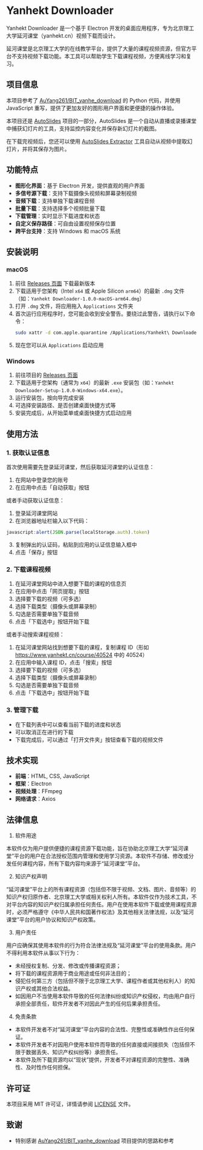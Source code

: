 # Yanhekt Downloader

Yanhekt Downloader 是一个基于 Electron 开发的桌面应用程序，专为北京理工大学延河课堂（yanhekt.cn）视频下载而设计。

延河课堂是北京理工大学的在线教学平台，提供了大量的课程视频资源，但官方平台不支持视频下载功能。本工具可以帮助学生下载课程视频，方便离线学习和复习。

## 项目信息

本项目参考了 [AuYang261/BIT_yanhe_download](https://github.com/AuYang261/BIT_yanhe_download) 的 Python 代码，并使用 JavaScript 重写，提供了更加友好的图形用户界面和更便捷的操作体验。

本项目还是 [AutoSlides](https://github.com/bit-admin/Yanhekt-AutoSlides) 项目的一部分，AutoSlides 是一个自动从直播或录播课堂中捕获幻灯片的工具，支持监控内容变化并保存新幻灯片的截图。

在下载完视频后，您还可以使用 [AutoSlides Extractor](https://github.com/bit-admin/AutoSlides-extractor) 工具自动从视频中提取幻灯片，并将其保存为图片。

## 功能特点

- **图形化界面**：基于 Electron 开发，提供直观的用户界面
- **多信号源下载**：支持下载摄像头视频和屏幕录制视频
- **音频下载**：支持单独下载课程音频
- **批量下载**：支持选择多个视频批量下载
- **下载管理**：实时显示下载进度和状态
- **自定义保存路径**：可自由设置视频保存位置
- **跨平台支持**：支持 Windows 和 macOS 系统

## 安装说明

### macOS

1. 前往 [Releases 页面](https://github.com/bit-admin/Yanhekt-downloader-electron/releases) 下载最新版本
2. 下载适用于您架构（Intel `x64` 或 Apple Silicon `arm64`）的最新 `.dmg` 文件（如：`Yanhekt Downloader-1.0.0-macOS-arm64.dmg`）
3. 打开 `.dmg` 文件，将应用拖入 `Applications` 文件夹
4. 首次运行应用程序时，您可能会收到安全警告。要绕过此警告，请执行以下命令：
   ```bash
   sudo xattr -d com.apple.quarantine /Applications/Yanhekt\ Downloader.app
   ```
5. 现在您可以从 `Applications` 启动应用

### Windows

1. 前往项目的 [Releases 页面](https://github.com/bit-admin/Yanhekt-downloader-electron/releases)
2. 下载适用于您架构（通常为 `x64`）的最新 `.exe` 安装包（如：`Yanhekt Downloader-Setup-1.0.0-Windows-x64.exe`）。
3. 运行安装包，按向导完成安装
4. 可选择安装路径、是否创建桌面快捷方式等
5. 安装完成后，从开始菜单或桌面快捷方式启动应用

## 使用方法

### 1. 获取认证信息

首次使用需要先登录延河课堂，然后获取延河课堂的认证信息：

1. 在网站中登录您的账号
2. 在应用中点击「自动获取」按钮

或者手动获取认证信息：

1. 登录延河课堂网站
2. 在浏览器地址栏输入以下代码：
```javascript
javascript:alert(JSON.parse(localStorage.auth).token)
```
3. 复制弹出的认证码，粘贴到应用的认证信息输入框中
4. 点击「保存」按钮

### 2. 下载课程视频

1. 在延河课堂网站中进入想要下载的课程的信息页
2. 在应用中点击「网页提取」按钮
3. 选择要下载的视频（可多选）
4. 选择下载类型（摄像头或屏幕录制）
5. 勾选是否需要单独下载音频
6. 点击「下载选中」按钮开始下载

或者手动搜索课程视频：

1. 在延河课堂网站找到想要下载的课程，复制课程 ID（形如 https://www.yanhekt.cn/course/40524 中的 40524）
2. 在应用中输入课程 ID，点击「搜索」按钮
3. 选择要下载的视频（可多选）
4. 选择下载类型（摄像头或屏幕录制）
5. 勾选是否需要单独下载音频
6. 点击「下载选中」按钮开始下载

### 3. 管理下载

- 在下载列表中可以查看当前下载的进度和状态
- 可以取消正在进行的下载
- 下载完成后，可以通过「打开文件夹」按钮查看下载的视频文件

## 技术实现

- **前端**：HTML, CSS, JavaScript
- **框架**：Electron
- **视频处理**：FFmpeg
- **网络请求**：Axios

## 法律信息

1. 软件用途

本软件仅为用户提供便捷的课程资源下载功能，旨在协助北京理工大学“延河课堂”平台的用户在合法授权范围内管理和使用学习资源。本软件不存储、修改或分发任何课程内容，所有下载内容均来源于“延河课堂”平台。

2. 知识产权声明

“延河课堂”平台上的所有课程资源（包括但不限于视频、文档、图片、音频等）的知识产权归原作者、北京理工大学或相关权利人所有。本软件仅作为技术工具，不对平台内容的知识产权归属承担任何责任。用户在使用本软件下载或使用课程资源时，必须严格遵守《中华人民共和国著作权法》及其他相关法律法规，以及“延河课堂”平台的用户协议和知识产权政策。

3. 用户责任

用户应确保其使用本软件的行为符合法律法规及“延河课堂”平台的使用条款。用户不得利用本软件从事以下行为：

- 未经授权复制、分发、修改或传播课程资源；
- 将下载的课程资源用于商业用途或任何非法目的；
- 侵犯任何第三方（包括但不限于北京理工大学、课程作者或其他权利人）的知识产权或其他合法权益。
- 如因用户不当使用本软件导致的任何法律纠纷或知识产权侵权，均由用户自行承担全部责任，软件开发者不对因此产生的任何后果承担责任。

4. 免责条款

- 本软件开发者不对“延河课堂”平台内容的合法性、完整性或准确性作出任何保证。
- 本软件开发者不对因用户使用本软件而导致的任何直接或间接损失（包括但不限于数据丢失、知识产权纠纷等）承担责任。
- 本软件及所下载资源均以“现状”提供，开发者不对课程资源的完整性、准确性、及时性作任何担保。

## 许可证

本项目采用 MIT 许可证，详情请参阅 [LICENSE](LICENSE) 文件。

## 致谢

- 特别感谢 [AuYang261/BIT_yanhe_download](https://github.com/AuYang261/BIT_yanhe_download) 项目提供的思路和参考